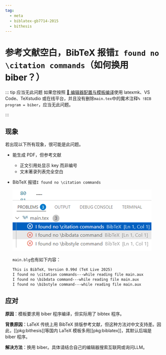 ```yaml
---
tag:
  - meta
  - biblatex-gb7714-2015
  - bithesis
---
```


# 参考文献空白，BibTeX 报错`I found no \citation commands`（如何换用 biber？）

::: tip 应当无此问题
如果您按照 [📃 编辑器配置与模板编译](../guide/configure-and-compile.md)使用 latexmk、VS Code、TeXstudio 或在线平台，并且没有删除`main.tex`中的魔术注释`% !BIB program = biber`，应当无此问题。

<!-- 已知需专门设置的编辑器：Texmaker -->

:::

## 现象

若出现以下所有现象，很可能是此问题。

- 能生成 PDF，但参考文献

  - 正文引用处显示 key 而非编号
  - 文末著录列表完全空白

- BibTeX 报错`I found no \citation commands`

  ![VS Code 报错](../assets/biber-backend.png)

  `main.blg`也有如下内容：

  ```log
  This is BibTeX, Version 0.99d (TeX Live 2025)
  I found no \citation commands---while reading file main.aux
  I found no \bibdata command---while reading file main.aux
  I found no \bibstyle command---while reading file main.aux
  ```

## 应对

**原因**：模板要求用 biber 程序编译，但实际用了 bibtex 程序。

**背景原因**：LaTeX 传统上用 BibTeX 排版参考文献，但这种方法对中文支持差。因此，[[pkg:bithesis]]等国内 LaTeX 模板多用[[pkg:biblatex]]，其默认后端是 biber 程序。

**解决方法**：换用 biber。具体请结合自己的编辑器搜索互联网或询问LLM。
